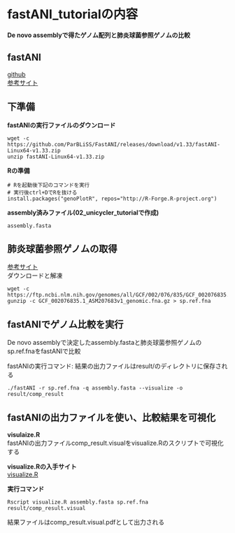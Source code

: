 # fastANI_tutorialの内容
**De novo assemblyで得たゲノム配列と肺炎球菌参照ゲノムの比較**  

## fastANI
[github](https://github.com/ParBLiSS/FastANI)  
[参考サイト](https://kazumaxneo.hatenablog.com/entry/2018/09/14/141442)  

## 下準備
**fastANIの実行ファイルのダウンロード**  
```
wget -c https://github.com/ParBLiSS/FastANI/releases/download/v1.33/fastANI-Linux64-v1.33.zip
unzip fastANI-Linux64-v1.33.zip
```
**Rの準備** 
```
# Rを起動後下記のコマンドを実行
# 実行後ctrl+DでRを抜ける
install.packages("genoPlotR", repos="http://R-Forge.R-project.org")

```
**assembly済みファイル(02_unicycler_tutorialで作成)**  
```
assembly.fasta
```

## 肺炎球菌参照ゲノムの取得
[参考サイト](https://www.ncbi.nlm.nih.gov/genome/176)  
ダウンロードと解凍  
```
wget -c https://ftp.ncbi.nlm.nih.gov/genomes/all/GCF/002/076/835/GCF_002076835.1_ASM207683v1/GCF_002076835.1_ASM207683v1_genomic.fna.gz
gunzip -c GCF_002076835.1_ASM207683v1_genomic.fna.gz > sp.ref.fna
```

## fastANIでゲノム比較を実行  
De novo assemblyで決定したassembly.fastaと肺炎球菌参照ゲノムのsp.ref.fnaをfastANIで比較

fastANIの実行コマンド: 結果の出力ファイルはresult/のディレクトリに保存される  
```
./fastANI -r sp.ref.fna -q assembly.fasta --visualize -o result/comp_result
```
## fastANIの出力ファイルを使い、比較結果を可視化

**visulaize.R**  
fastANIの出力ファイルcomp_result.visualをvisualize.Rのスクリプトで可視化する

**visualize.Rの入手サイト**  
[visualize.R](https://github.com/ParBLiSS/FastANI/blob/master/scripts/visualize.R)

**実行コマンド**  
```
Rscript visualize.R assembly.fasta sp.ref.fna result/comp_result.visual
```
結果ファイルはcomp_result.visual.pdfとして出力される
